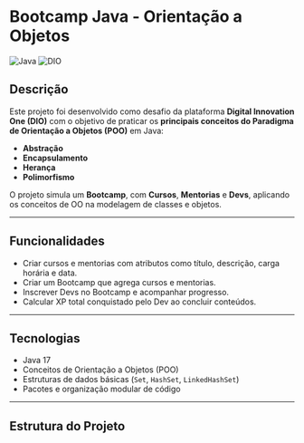 # Bootcamp Java - Orientação a Objetos

![Java](https://img.shields.io/badge/Java-17-orange)
![DIO](https://img.shields.io/badge/Digital%20Innovation%20One-Free-brightgreen)

## Descrição

Este projeto foi desenvolvido como desafio da plataforma **Digital Innovation One (DIO)** com o objetivo de praticar os **principais conceitos do Paradigma de Orientação a Objetos (POO)** em Java: 

- **Abstração**  
- **Encapsulamento**  
- **Herança**  
- **Polimorfismo**

O projeto simula um **Bootcamp**, com **Cursos**, **Mentorias** e **Devs**, aplicando os conceitos de OO na modelagem de classes e objetos.

---

## Funcionalidades

- Criar cursos e mentorias com atributos como título, descrição, carga horária e data.  
- Criar um Bootcamp que agrega cursos e mentorias.  
- Inscrever Devs no Bootcamp e acompanhar progresso.  
- Calcular XP total conquistado pelo Dev ao concluir conteúdos.

---

## Tecnologias

- Java 17  
- Conceitos de Orientação a Objetos (POO)  
- Estruturas de dados básicas (`Set`, `HashSet`, `LinkedHashSet`)  
- Pacotes e organização modular de código

---

## Estrutura do Projeto

